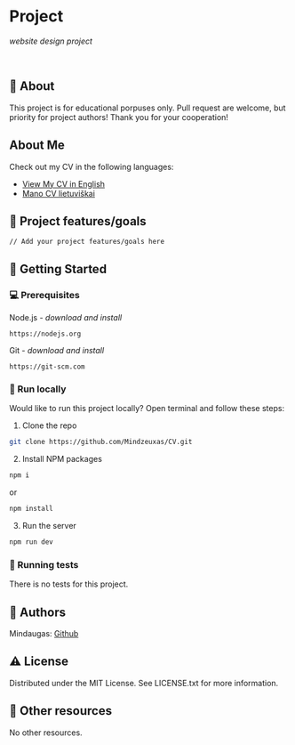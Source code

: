 # Project

_website design project_

<br>

## 🌟 About

This project is for educational porpuses only. Pull request are welcome, but priority for project authors! Thank you for your cooperation!

<section id="about">
  <h2>About Me</h2>
  <p>Check out my CV in the following languages:</p>
  
  <ul>
    <li><a href="index.html" target="_blank">View My CV in English</a></li>
    <li><a href="mindaugas_cv_LT.html" target="_blank">Mano CV lietuviškai</a></li>
  </ul>
</section>

## 🎯 Project features/goals

```
// Add your project features/goals here
```

## 🧰 Getting Started

### 💻 Prerequisites

Node.js - _download and install_

```
https://nodejs.org
```

Git - _download and install_

```
https://git-scm.com
```

### 🏃 Run locally

Would like to run this project locally? Open terminal and follow these steps:

1. Clone the repo
```sh
git clone https://github.com/Mindzeuxas/CV.git
```
2. Install NPM packages
```sh
npm i
```
or
```sh
npm install
```
3. Run the server
```sh
npm run dev
```

### 🧪 Running tests

There is no tests for this project.

## 🎅 Authors

Mindaugas: [Github](https://github.com/Mindzeuxas)

## ⚠️ License

Distributed under the MIT License. See LICENSE.txt for more information.

## 🔗 Other resources

No other resources.
